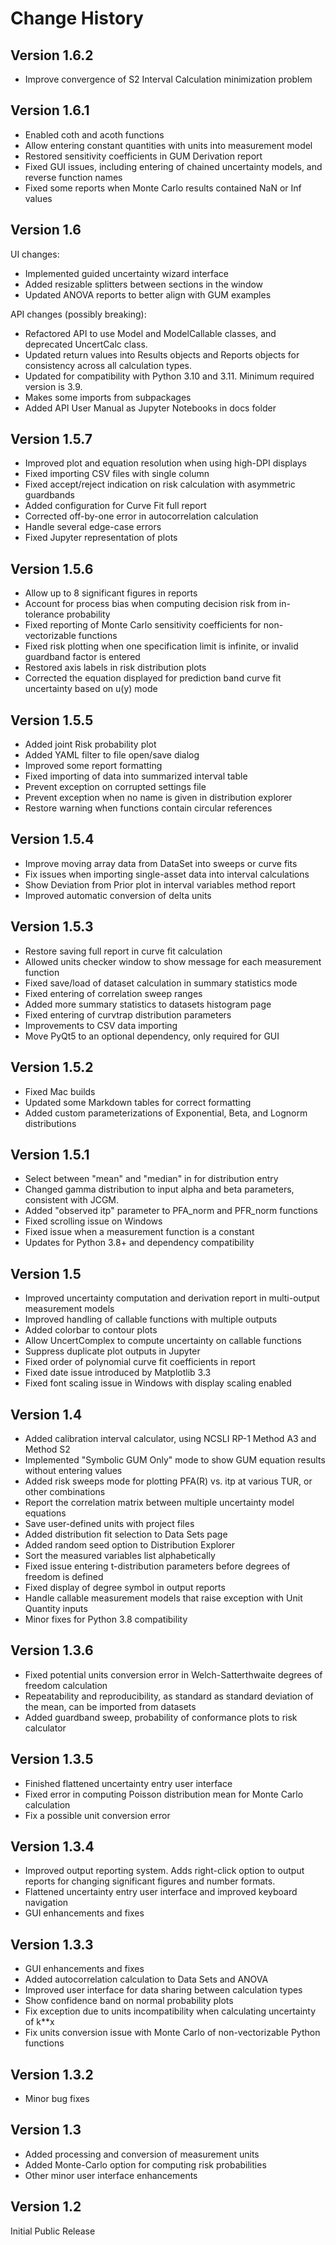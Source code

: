 # Change History

## Version 1.6.2

- Improve convergence of S2 Interval Calculation minimization problem


## Version 1.6.1

- Enabled coth and acoth functions
- Allow entering constant quantities with units into measurement model
- Restored sensitivity coefficients in GUM Derivation report
- Fixed GUI issues, including entering of chained uncertainty models, and reverse function names
- Fixed some reports when Monte Carlo results contained NaN or Inf values


## Version 1.6

UI changes:

- Implemented guided uncertainty wizard interface
- Added resizable splitters between sections in the window
- Updated ANOVA reports to better align with GUM examples

API changes (possibly breaking):

- Refactored API to use Model and ModelCallable classes, and deprecated UncertCalc class.
- Updated return values into Results objects and Reports objects for consistency across all calculation types.
- Updated for compatibility with Python 3.10 and 3.11. Minimum required version is 3.9.
- Makes some imports from subpackages
- Added API User Manual as Jupyter Notebooks in docs folder


## Version 1.5.7

- Improved plot and equation resolution when using high-DPI displays
- Fixed importing CSV files with single column
- Fixed accept/reject indication on risk calculation with asymmetric guardbands
- Added configuration for Curve Fit full report
- Corrected off-by-one error in autocorrelation calculation
- Handle several edge-case errors
- Fixed Jupyter representation of plots


## Version 1.5.6

- Allow up to 8 significant figures in reports
- Account for process bias when computing decision risk from in-tolerance probability
- Fixed reporting of Monte Carlo sensitivity coefficients for non-vectorizable functions
- Fixed risk plotting when one specification limit is infinite, or invalid guardband factor is entered
- Restored axis labels in risk distribution plots
- Corrected the equation displayed for prediction band curve fit uncertainty based on u(y) mode


## Version 1.5.5

- Added joint Risk probability plot
- Added YAML filter to file open/save dialog
- Improved some report formatting
- Fixed importing of data into summarized interval table
- Prevent exception on corrupted settings file
- Prevent exception when no name is given in distribution explorer
- Restore warning when functions contain circular references


## Version 1.5.4

- Improve moving array data from DataSet into sweeps or curve fits
- Fix issues when importing single-asset data into interval calculations
- Show Deviation from Prior plot in interval variables method report
- Improved automatic conversion of delta units


## Version 1.5.3

- Restore saving full report in curve fit calculation
- Allowed units checker window to show message for each measurement function
- Fixed save/load of dataset calculation in summary statistics mode
- Fixed entering of correlation sweep ranges
- Added more summary statistics to datasets histogram page
- Fixed entering of curvtrap distribution parameters
- Improvements to CSV data importing
- Move PyQt5 to an optional dependency, only required for GUI


## Version 1.5.2

- Fixed Mac builds
- Updated some Markdown tables for correct formatting
- Added custom parameterizations of Exponential, Beta, and Lognorm distributions


## Version 1.5.1

- Select between "mean" and "median" in for distribution entry
- Changed gamma distribution to input alpha and beta parameters, consistent with JCGM.
- Added "observed itp" parameter to PFA_norm and PFR_norm functions
- Fixed scrolling issue on Windows
- Fixed issue when a measurement function is a constant
- Updates for Python 3.8+ and dependency compatibility


## Version 1.5

- Improved uncertainty computation and derivation report in multi-output measurement models
- Improved handling of callable functions with multiple outputs
- Added colorbar to contour plots
- Allow UncertComplex to compute uncertainty on callable functions
- Suppress duplicate plot outputs in Jupyter
- Fixed order of polynomial curve fit coefficients in report
- Fixed date issue introduced by Matplotlib 3.3
- Fixed font scaling issue in Windows with display scaling enabled



## Version 1.4

- Added calibration interval calculator, using NCSLI RP-1 Method A3 and Method S2
- Implemented "Symbolic GUM Only" mode to show GUM equation results without entering values
- Added risk sweeps mode for plotting PFA(R) vs. itp at various TUR, or other combinations
- Report the correlation matrix between multiple uncertainty model equations
- Save user-defined units with project files
- Added distribution fit selection to Data Sets page
- Added random seed option to Distribution Explorer
- Sort the measured variables list alphabetically
- Fixed issue entering t-distribution parameters before degrees of freedom is defined
- Fixed display of degree symbol in output reports
- Handle callable measurement models that raise exception with Unit Quantity inputs
- Minor fixes for Python 3.8 compatibility

## Version 1.3.6

- Fixed potential units conversion error in Welch-Satterthwaite degrees of freedom calculation
- Repeatability and reproducibility, as standard as standard deviation of the mean, can be imported from datasets
- Added guardband sweep, probability of conformance plots to risk calculator


## Version 1.3.5

- Finished flattened uncertainty entry user interface
- Fixed error in computing Poisson distribution mean for Monte Carlo calculation
- Fix a possible unit conversion error


## Version 1.3.4

- Improved output reporting system. Adds right-click option to output reports for changing significant figures and number formats.
- Flattened uncertainty entry user interface and improved keyboard navigation
- GUI enhancements and fixes


## Version 1.3.3

- GUI enhancements and fixes
- Added autocorrelation calculation to Data Sets and ANOVA
- Improved user interface for data sharing between calculation types
- Show confidence band on normal probability plots
- Fix exception due to units incompatibility when calculating uncertainty of k**x
- Fix units conversion issue with Monte Carlo of non-vectorizable Python functions


## Version 1.3.2
- Minor bug fixes


## Version 1.3

- Added processing and conversion of measurement units
- Added Monte-Carlo option for computing risk probabilities
- Other minor user interface enhancements


## Version 1.2

Initial Public Release
